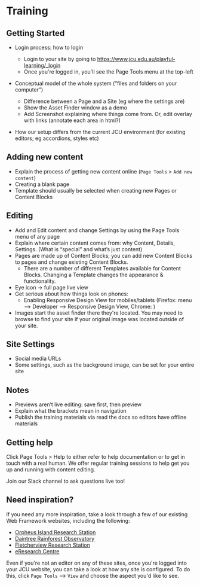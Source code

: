 # Training

## Getting Started

* Login process: how to login
  * Login to your site by going to https://www.jcu.edu.au/playful-learning/_login
  * Once you're logged in, you'll see the Page Tools menu at the top-left
* Conceptual model of the whole system (“files and folders on your computer”)
  * Difference between a Page and a Site (eg where the settings are)
  * Show the Asset Finder window as a demo
  * Add Screenshot explaining where things come from. Or, edit overlay with links (annotate each area in html?)

* How our setup differs from the current JCU environment (for existing
  editors; eg accordions, styles etc)

## Adding new content

* Explain the process of getting new content online (`Page Tools` > `Add new
  content`)
* Creating a blank page
* Template should usually be selected when creating new Pages or Content
Blocks

## Editing

* Add and Edit content and change Settings by using the Page Tools menu of any page
* Explain where certain content comes from: why Content, Details, Settings. (What is “special” and what’s just content)
* Pages are made up of Content Blocks; you can add new Content Blocks to pages and change existing Content Blocks.
  * There are a number of different Templates available for Content Blocks.  Changing a Template changes the appearance & functionality.
* Eye icon -> full page live view
* Get serious about how things look on phones:
    * Enabling Responsive Design View for mobiles/tablets (Firefox: menu —> Developer —> Responsive Design View, Chrome: )
* Images start the asset finder there they're located. You may need to browse to find your site if your original image was located outside of your site. 

## Site Settings

* Social media URLs
* Some settings, such as the background image, can be set for your entire site

## Notes

* Previews aren’t live editing: save first, then preview
* Explain what the brackets mean in navigation
* Publish the training materials via read the docs so editors have offline materials

## Getting help

Click Page Tools > Help to either refer to help documentation or to get in
touch with a real human.  We offer regular training sessions to help get you
up and running with content editing.

Join our Slack channel to ask questions live too!

## Need inspiration?

If you need any more inspiration, take a look through a few of our existing
Web Framework websites, including the following:

* [Orpheus Island Research Station](https://www.jcu.edu.au/orpheus-island)
* [Daintree Rainforest Observatory](https://www.jcu.edu.au/daintree)
* [Fletcherview Research Station](https://www.jcu.edu.au/fletcherview)
* [eResearch Centre](https://www.jcu.edu.au/eresearch)

Even if you're not an editor on any of these sites, once you're logged into
your JCU website, you can take a look at how any site is configured.  To do
this, click `Page Tools` --> `View` and choose the aspect you'd like to see.
